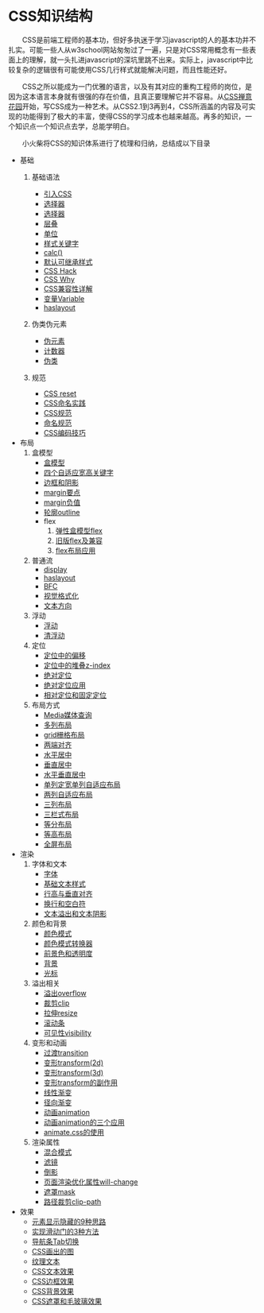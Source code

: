 # CSS知识结构

　　CSS是前端工程师的基本功，但好多执迷于学习javascript的人的基本功并不扎实。可能一些人从w3school网站匆匆过了一遍，只是对CSS常用概念有一些表面上的理解，就一头扎进javascript的深坑里跳不出来。实际上，javascript中比较复杂的逻辑很有可能使用CSS几行样式就能解决问题，而且性能还好。

　　CSS之所以能成为一门优雅的语言，以及有其对应的重构工程师的岗位，是因为这本语言本身就有很强的存在价值，且真正要理解它并不容易。从[CSS禅意花园](http://www.csszengarden.com/)开始，写CSS成为一种艺术。从CSS2.1到3再到4，CSS所涵盖的内容及可实现的功能得到了极大的丰富，使得CSS的学习成本也越来越高。再多的知识，一个知识点一个知识点去学，总能学明白。

　　小火柴将CSS的知识体系进行了梳理和归纳，总结成以下目录

  * 基础
      1. 基础语法
          * [引入CSS](grammar/grammar_intro.md)
          * [选择器](grammar/grammar_selector.md)
          * [选择器](grammar/grammar_selectorNew.md)
          * [层叠](grammar/grammar_cascading.md)
          * [单位](grammar/grammar_Unit.md)
          * [样式关键字](grammar/grammar_keywords.md)
          * [calc()](grammar/grammar_calc.md)
          * [默认可继承样式](grammar/grammar_inherit.md)
          * [CSS Hack](grammar/grammar_hack.md)
          * [CSS Why](grammar/grammar_why.md)
          * [CSS兼容性详解](grammar/grammar_compatible.md)
          * [变量Variable](grammar/grammar_variable.md)
          * [haslayout](grammar/grammar_haslayout.md)

      2. 伪类伪元素
          * [伪元素](grammar/grammar_PseudoEle.md)
          * [计数器](grammar/grammar_counter.md)
          * [伪类](grammar/grammar_PseudoClass.md)
      3. 规范
          * [CSS reset](grammar/grammar_reset.md)
          * [CSS命名实践](grammar/grammar_CSSNamed.md)
          * [CSS规范](grammar/grammar_specification.md)
          * [命名规范](grammar/grammar_namingConvention.md)
          * [CSS编码技巧](grammar/grammar_codingTech.md)
  * 布局
      1. 盒模型
          * [盒模型](layout/box/box.md)
          * [四个自适应宽高关键字](layout/box/WHkeywords.md)
          * [边框和阴影](layout/box/borderAndShadow.md)
          * [margin要点](layout/box/marginKey.md)
          * [margin负值](layout/box/marginNeg.md)
          * [轮廓outline](layout/box/outline.md)
          * flex
              1. [弹性盒模型flex](layout/box/flex.md)
              2. [旧版flex及兼容](layout/box/flexCompatible.md)
              3. [flex布局应用](layout/box/flexLayout.md)
      2. 普通流
          * [display](layout/FC/display.md)
          * [haslayout](layout/FC/haslayout.md)
          * [BFC](layout/FC/BFC.md)
          * [视觉格式化](layout/FC/visualFormat.md)
          * [文本方向](layout/FC/dir.md)
      3. 浮动
          * [浮动](layout/float/float.md)
          * [清浮动](layout/float/clear.md)
      4. 定位
          * [定位中的偏移](layout/position/offset.md)
          * [定位中的堆叠z-index](layout/position/zIndex.md)
          * [绝对定位](layout/position/absolute.md)
          * [绝对定位应用](layout/position/absoluteApply.md)
          * [相对定位和固定定位](layout/position/relativeAndFixed.md)
      5. 布局方式   
          * [Media媒体查询](layout/layoutMode/media.md)
          * [多列布局](layout/layoutMode/columns.md)
          * [grid栅格布局](layout/layoutMode/grid.md)
          * [两端对齐](layout/layoutMode/justify.md)
          * [水平居中](layout/layoutMode/center.md)
          * [垂直居中](layout/layoutMode/middle.md)
          * [水平垂直居中](layout/layoutMode/centerAndMiddle.md)
          * [单列定宽单列自适应布局](layout/layoutMode/oneFixedAndOneAdaptive.md)
          * [两列自适应布局](layout/layoutMode/twoAdaptive.md)
          * [三列布局](layout/layoutMode/threeColumns.md)
          * [三栏式布局](layout/layoutMode/sepcialThreeColumns.md)
          * [等分布局](layout/layoutMode/equalPart.md)
          * [等高布局](layout/layoutMode/equalHeight.md)
          * [全屏布局](layout/layoutMode/fullScreen.md)
  * 渲染
      1. 字体和文本
          * [字体](render/text/font.md)
          * [基础文本样式](render/text/textStyle.md)
          * [行高与垂直对齐](render/text/lineHeight.md)
          * [换行和空白符](render/text/wrap.md)
          * [文本溢出和文本阴影](render/text/textOverflowAndShadow.md)
      2. 颜色和背景
          * [颜色模式](render/color/colorMode.md)
          * [颜色模式转换器](render/color/colorModer.md)
          * [前景色和透明度](render/color/colorAndOpacity.md)
          * [背景](render/color/background.md)
          * [光标](render/color/cursor.md)
      3. 溢出相关
          * [溢出overflow](render/overflow/overflow.md)
          * [裁剪clip](render/overflow/clip.md)
          * [拉伸resize](render/overflow/resize.md)
          * [滚动条](render/overflow/scrollBar.md)
          * [可见性visibility](render/overflow/visibility.md)
      4. 变形和动画
          * [过渡transition](render/animation/transition.md)
          * [变形transform(2d)](render/animation/transform2d.md)
          * [变形transform(3d)](render/animation/transform3d.md)
          * [变形transform的副作用](render/animation/sideEffectOfTransform.md)
          * [线性渐变](render/animation/linearRradient.md)
          * [径向渐变](render/animation/radialRradient.md)
          * [动画animation](render/animation/animation.md)
          * [动画animation的三个应用](render/animation/animationApply.md)
          * [animate.css的使用](render/animation/animate.md)
      5. 渲染属性    
          * [混合模式](render/renderAttr/blendMode.md)
          * [滤镜](render/renderAttr/filter.md)
          * [倒影](render/renderAttr/reflect.md)
          * [页面渲染优化属性will-change](render/renderAttr/willChange.md)
          * [遮罩mask](render/renderAttr/mask.md)
          * [路径裁剪clip-path](render/renderAttr/clipPath.md)
  * 效果
      * [元素显示隐藏的9种思路](impact/showHide.md)
      * [实现滑动门的3种方法](impact/sliding.md)
      * [导航条Tab切换](impact/tab.md)
      * [CSS画出的图](impact/picture.md)
      * [纹理文本](impact/vein.md)
      * [CSS文本效果](impact/textEffects.md)
      * [CSS边框效果](impact/borderEffects.md)
      * [CSS背景效果](impact/backgroundEffects.md)
      * [CSS遮罩和毛玻璃效果](impact/maskEffects.md)